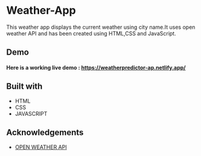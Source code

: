 # Weather-App
This weather app displays the current weather using city name.It uses open weather API and has been created using HTML,CSS and JavaScript.


## Demo
#### Here is a working live demo :  https://weatherpredictor-ap.netlify.app/




## Built with 

- HTML
- CSS
- JAVASCRIPT





## Acknowledgements

- [OPEN WEATHER API](https://openweathermap.org/api)













